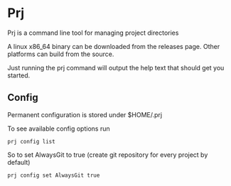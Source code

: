 # Prj

Prj is a command line tool for managing project directories

A linux x86_64 binary can be downloaded from the releases page. Other platforms can build from the source.

Just running the prj command will output the help text that should get you started.

## Config

Permanent configuration is stored under $HOME/.prj

To see available config options run

    prj config list
    
So to set AlwaysGit to true (create git repository for every project by default)

    prj config set AlwaysGit true


